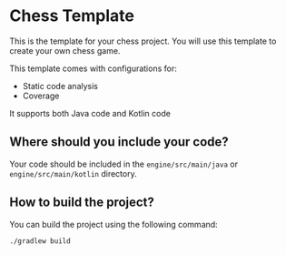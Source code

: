 # Chess Template


This is the template for your chess project. You will use this template to create your own chess game.

This template comes with configurations for:

- Static code analysis 
- Coverage

It supports both Java code and Kotlin code

## Where should you include your code?

Your code should be included in the `engine/src/main/java` or `engine/src/main/kotlin` directory.

## How to build the project?

You can build the project using the following command:

```./gradlew build```
